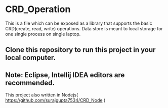 # CRD_Operation
This is a file which can be exposed as a library that supports the basic CRD(create, read, write) operations. Data store is meant to local storage for one single process on single laptop.

## Clone this repository to run this project in your local computer.

## Note: Eclipse, Intellij IDEA editors are recommended.

This project also written in Nodejs( https://github.com/surajgupta7534/CRD_Node )

